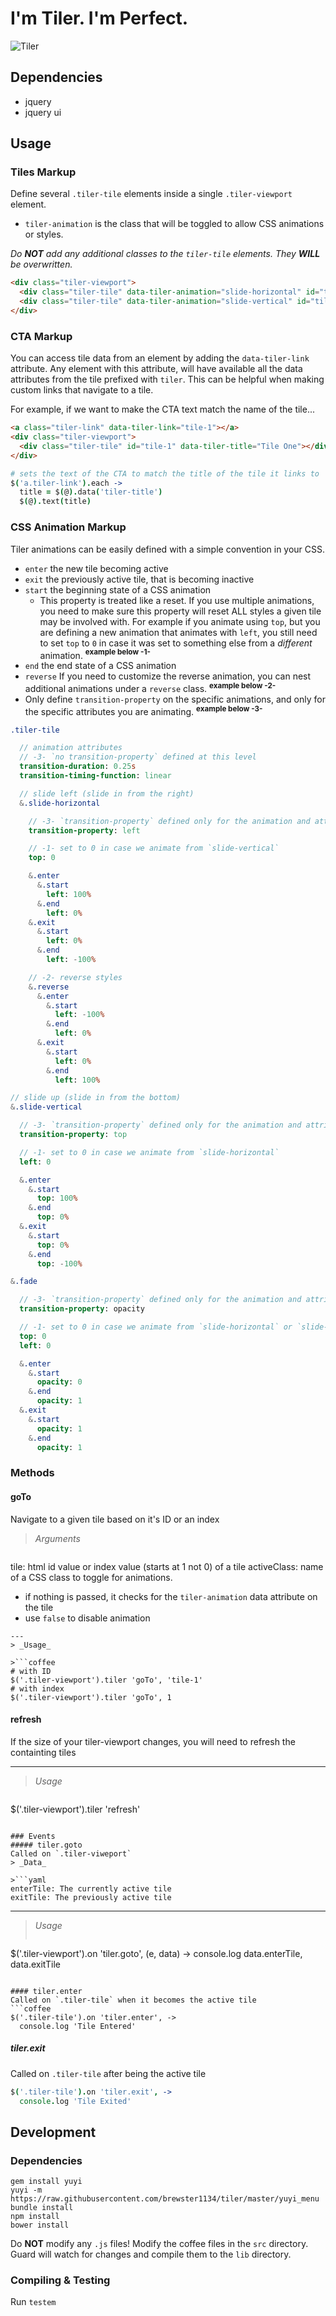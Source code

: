 # I'm Tiler.  I'm Perfect.
![Tiler](http://i.imgur.com/Kt5fVtz.gif)

## Dependencies
* jquery
* jquery ui

## Usage
### Tiles Markup

Define several `.tiler-tile` elements inside a single `.tiler-viewport` element.
* `tiler-animation` is the class that will be toggled to allow CSS animations or styles.

_Do __NOT__ add any additional classes to the `tiler-tile` elements.  They __WILL__ be overwritten._


```html
<div class="tiler-viewport">
  <div class="tiler-tile" data-tiler-animation="slide-horizontal" id="tile-1"></div>
  <div class="tiler-tile" data-tiler-animation="slide-vertical" id="tile-2"></div>
</div>
```

### CTA Markup

You can access tile data from an element by adding the `data-tiler-link` attribute.  Any element with this attribute, will have available all the data attributes from the tile prefixed with `tiler`.  This can be helpful when making custom links that navigate to a tile.

For example, if we want to make the CTA text match the name of the tile...

```html
<a class="tiler-link" data-tiler-link="tile-1"></a>
<div class="tiler-viewport">
  <div class="tiler-tile" id="tile-1" data-tiler-title="Tile One"></div>
</div>
```

```coffee
# sets the text of the CTA to match the title of the tile it links to
$('a.tiler-link').each ->
  title = $(@).data('tiler-title')
  $(@).text(title)
```

### CSS Animation Markup

Tiler animations can be easily defined with a simple convention in your CSS.

* `enter` the new tile becoming active
* `exit`  the previously active tile, that is becoming inactive
* `start` the beginning state of a CSS animation
  * This property is treated like a reset. If you use multiple animations, you need to make sure this property will reset ALL styles a given tile may be involved with.  For example if you animate using `top`, but you are defining a new animation that animates with `left`, you still need to set `top` to `0` in case it was set to something else from a _different_ animation. __<sup>example below -1-</sup>__
* `end`   the end state of a CSS animation
* `reverse` If you need to customize the reverse animation, you can nest additional animations under a `reverse` class.  __<sup>example below -2-</sup>__
* Only define `transition-property` on the specific animations, and only for the specific attributes you are animating. __<sup>example below -3-</sup>__

```sass
.tiler-tile

  // animation attributes
  // -3- `no transition-property` defined at this level
  transition-duration: 0.25s
  transition-timing-function: linear

  // slide left (slide in from the right)
  &.slide-horizontal

    // -3- `transition-property` defined only for the animation and attribute neccessary
    transition-property: left

    // -1- set to 0 in case we animate from `slide-vertical`
    top: 0

    &.enter
      &.start
        left: 100%
      &.end
        left: 0%
    &.exit
      &.start
        left: 0%
      &.end
        left: -100%

    // -2- reverse styles
    &.reverse
      &.enter
        &.start
          left: -100%
        &.end
          left: 0%
      &.exit
        &.start
          left: 0%
        &.end
          left: 100%        

// slide up (slide in from the bottom)
&.slide-vertical

  // -3- `transition-property` defined only for the animation and attribute neccessary
  transition-property: top

  // -1- set to 0 in case we animate from `slide-horizontal`
  left: 0

  &.enter
    &.start
      top: 100%
    &.end
      top: 0%
  &.exit
    &.start
      top: 0%
    &.end
      top: -100%

&.fade

  // -3- `transition-property` defined only for the animation and attribute neccessary
  transition-property: opacity

  // -1- set to 0 in case we animate from `slide-horizontal` or `slide-vertical`
  top: 0
  left: 0

  &.enter
    &.start
      opacity: 0
    &.end
      opacity: 1
  &.exit
    &.start
      opacity: 1
    &.end
      opacity: 1
```

### Methods
#### goTo
Navigate to a given tile based on it's ID or an index
> _Arguments_

>```yaml
tile: html id value or index value (starts at 1 not 0) of a tile
activeClass: name of a CSS class to toggle for animations.
  * if nothing is passed, it checks for the `tiler-animation` data attribute on the tile
  * use `false` to disable animation
```
---
> _Usage_

>```coffee
# with ID
$('.tiler-viewport').tiler 'goTo', 'tile-1'
# with index
$('.tiler-viewport').tiler 'goTo', 1
```

#### refresh
If the size of your tiler-viewport changes, you will need to refresh the containting tiles

---
> _Usage_

>```coffee
$('.tiler-viewport').tiler 'refresh'
```

### Events
##### tiler.goto
Called on `.tiler-viweport`
> _Data_

>```yaml
enterTile: The currently active tile
exitTile: The previously active tile
```
---
> _Usage_
>```coffee
$('.tiler-viewport').on 'tiler.goto', (e, data) ->
  console.log data.enterTile, data.exitTile
```

#### tiler.enter
Called on `.tiler-tile` when it becomes the active tile
```coffee
$('.tiler-tile').on 'tiler.enter', ->
  console.log 'Tile Entered'
```

##### tiler.exit
Called on `.tiler-tile` after being the active tile
```coffee
$('.tiler-tile').on 'tiler.exit', ->
  console.log 'Tile Exited'
```

## Development

### Dependencies

```shell
gem install yuyi
yuyi -m https://raw.githubusercontent.com/brewster1134/tiler/master/yuyi_menu
bundle install
npm install
bower install
```

Do **NOT** modify any `.js` files!  Modify the coffee files in the `src` directory.  Guard will watch for changes and compile them to the `lib` directory.

### Compiling & Testing
Run `testem`
